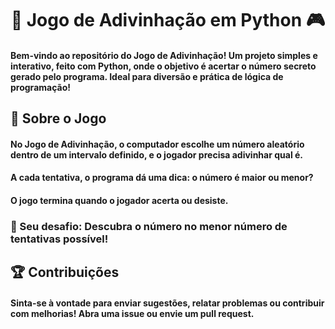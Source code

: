 <h1 align="center"> 🎲 Jogo de Adivinhação em Python 🎮 </h1>
<h4>Bem-vindo ao repositório do Jogo de Adivinhação! Um projeto simples e interativo, feito com Python, onde o objetivo é acertar o número secreto gerado pelo programa. Ideal para diversão e prática de lógica de programação!</h4>

<h2>📜 Sobre o Jogo</h2>
<h4>No Jogo de Adivinhação, o computador escolhe um número aleatório dentro de um intervalo definido, e o jogador precisa adivinhar qual é.</h4>
<h4>A cada tentativa, o programa dá uma dica: o número é maior ou menor?</h4>
<h4>O jogo termina quando o jogador acerta ou desiste.</h4>
<h3>🎯 Seu desafio: Descubra o número no menor número de tentativas possível!</h3>

<h2>🏆 Contribuições</h2>
<h4>Sinta-se à vontade para enviar sugestões, relatar problemas ou contribuir com melhorias! Abra uma issue ou envie um pull request.</h4>


